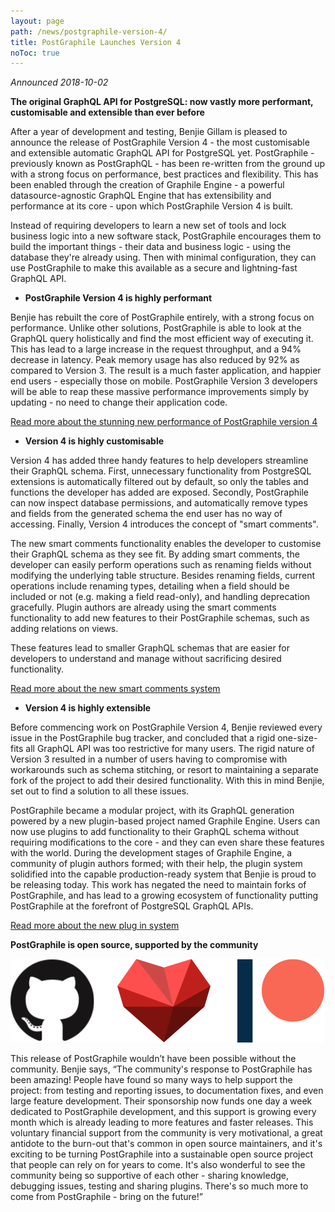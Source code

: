 ```yaml
---
layout: page
path: /news/postgraphile-version-4/
title: PostGraphile Launches Version 4
noToc: true
---
```


_Announced 2018-10-02_

**The original GraphQL API for PostgreSQL: now vastly more performant, customisable and extensible than ever before**

After a year of development and testing, Benjie Gillam is pleased to announce the release of PostGraphile Version 4 - the most customisable and extensible automatic GraphQL API for PostgreSQL yet. PostGraphile - previously known as PostGraphQL - has been re-written from the ground up with a strong focus on performance, best practices and flexibility. This has been enabled through the creation of Graphile Engine - a powerful datasource-agnostic GraphQL Engine that has extensibility and performance at its core - upon which PostGraphile Version 4 is built.

Instead of requiring developers to learn a new set of tools and lock business logic into a new software stack, PostGraphile encourages them to build the important things - their data and business logic - using the database they're already using. Then with minimal configuration, they can use PostGraphile to make this available as a secure and lightning-fast GraphQL API.

- **PostGraphile Version 4 is highly performant**

Benjie has rebuilt the core of PostGraphile entirely, with a strong focus on performance. Unlike other solutions, PostGraphile is able to look at the GraphQL query holistically and find the most efficient way of executing it. This has lead to a large increase in the request throughput, and a 94% decrease in latency. Peak memory usage has also reduced by 92% as compared to Version 3. The result is a much faster application, and happier end users - especially those on mobile. PostGraphile Version 3 developers will be able to reap these massive performance improvements simply by updating - no need to change their application code.

<div class="flex flex-row flex-wrap">
<div class='text-center col-xs-12 col-md-3 col-lg-5 postgraphile-graphs-requests-per-second'></div>
<div class='text-center col-xs-12 col-md-3 col-lg-5 postgraphile-graphs-average-latency-label'></div>
</div>

[Read more about the stunning new performance of PostGraphile version 4](/postgraphile/performance/)

- **Version 4 is highly customisable**

Version 4 has added three handy features to help developers streamline their GraphQL schema. First, unnecessary functionality from PostgreSQL extensions is automatically filtered out by default, so only the tables and functions the developer has added are exposed. Secondly, PostGraphile can now inspect database permissions, and automatically remove types and fields from the generated schema the end user has no way of accessing. Finally, Version 4 introduces the concept of "smart comments".

The new smart comments functionality enables the developer to customise their GraphQL schema as they see fit. By adding smart comments, the developer can easily perform operations such as renaming fields without modifying the underlying table structure. Besides renaming fields, current operations include renaming types, detailing when a field should be included or not (e.g. making a field read-only), and handling deprecation gracefully. Plugin authors are already using the smart comments functionality to add new features to their PostGraphile schemas, such as adding relations on views.

These features lead to smaller GraphQL schemas that are easier for developers to understand and manage without sacrificing desired functionality.

[Read more about the new smart comments system](/postgraphile/smart-comments/)

- **Version 4 is highly extensible**

Before commencing work on PostGraphile Version 4, Benjie reviewed every issue in the PostGraphile bug tracker, and concluded that a rigid one-size-fits all GraphQL API was too restrictive for many users. The rigid nature of Version 3 resulted in a number of users having to compromise with workarounds such as schema stitching, or resort to maintaining a separate fork of the project to add their desired functionality. With this in mind Benjie, set out to find a solution to all these issues.

PostGraphile became a modular project, with its GraphQL generation powered by a new plugin-based project named Graphile Engine. Users can now use plugins to add functionality to their GraphQL schema without requiring modifications to the core - and they can even share these features with the world. During the development stages of Graphile Engine, a community of plugin authors formed; with their help, the plugin system solidified into the capable production-ready system that Benjie is proud to be releasing today. This work has negated the need to maintain forks of PostGraphile, and has lead to a growing ecosystem of functionality putting PostGraphile at the forefront of PostgreSQL GraphQL APIs.

[Read more about the new plug in system](/postgraphile/extending/)

**PostGraphile is open source, supported by the community**

<div class="flex flex-wrap justify-around">
<img alt="PostGraphile thanks the community" src="/images/thanks.png" />
</div>

This release of PostGraphile wouldn’t have been possible without the community. Benjie says, “The community's response to PostGraphile has been amazing! People have found so many ways to help support the project: from testing and reporting issues, to documentation fixes, and even large feature development. Their sponsorship now funds one day a week dedicated to PostGraphile development, and this support is growing every month which is already leading to more features and faster releases. This voluntary financial support from the community is very motivational, a great antidote to the burn-out that's common in open source maintainers, and it's exciting to be turning PostGraphile into a sustainable open source project that people can rely on for years to come. It's also wonderful to see the community being so supportive of each other - sharing knowledge, debugging issues, testing and sharing plugins. There's so much more to come from PostGraphile - bring on the future!”
